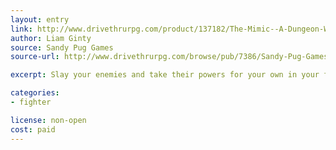 ```yaml
---
layout: entry
link: http://www.drivethrurpg.com/product/137182/The-Mimic--A-Dungeon-World-Playbook
author: Liam Ginty
source: Sandy Pug Games
source-url: http://www.drivethrurpg.com/browse/pub/7386/Sandy-Pug-Games

excerpt: Slay your enemies and take their powers for your own in your fight against evil!

categories:
- fighter

license: non-open
cost: paid
---
```

